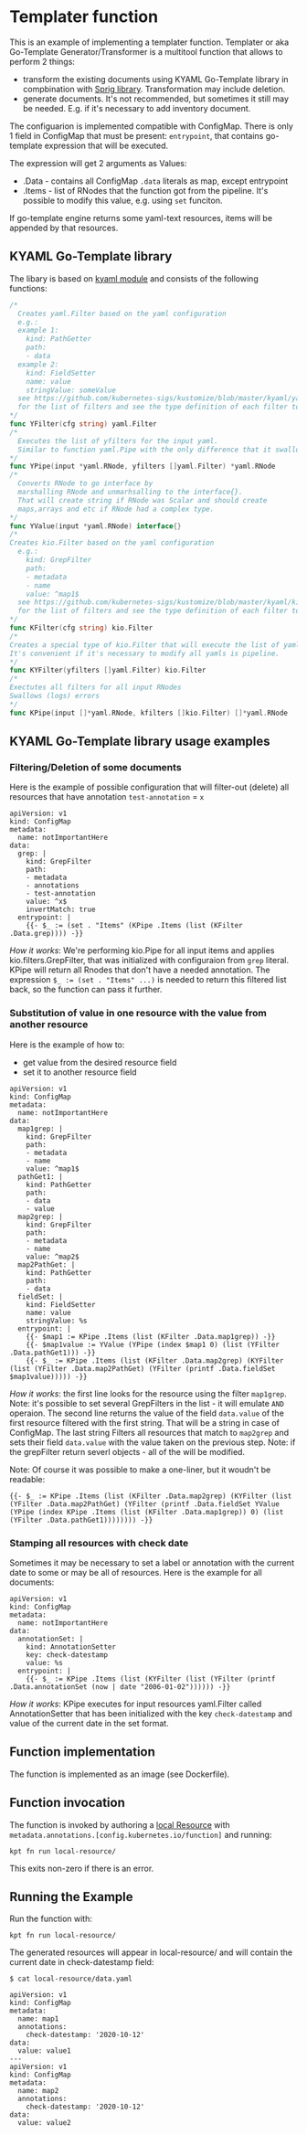 # Templater function

This is an example of implementing a templater function.
Templater or aka Go-Template Generator/Transformer is
a multitool function that allows to perform 2 things:
* transform the existing documents using KYAML Go-Template library in compbination with [Sprig library](http://masterminds.github.io/sprig/). Transformation may include deletion.
* generate documents. It's not recommended, but sometimes it still may be needed. E.g. if it's necessary to add inventory document.


The configuarion is implemented compatible with ConfigMap. There is only 1 field in ConfigMap that must be present: `entrypoint`, that contains go-template expression that will be executed.

The expression will get  2 arguments as Values:

* .Data - contains all ConfigMap `.data` literals as map, except entrypoint
* .Items - list of RNodes that the function got from the pipeline. It's possible to modify this value, e.g. using `set` funciton.

If go-template engine returns some yaml-text resources, items will be appended by that resources.

## KYAML Go-Template library

The libary is based on [kyaml module](https://github.com/kubernetes-sigs/kustomize/tree/master/kyaml) and consists of the following functions:

``` go
/* 
  Creates yaml.Filter based on the yaml configuration
  e.g.:
  example 1:
    kind: PathGetter
    path:
    - data
  example 2:
    kind: FieldSetter
    name: value
    stringValue: someValue
  see https://github.com/kubernetes-sigs/kustomize/blob/master/kyaml/yaml/filters.go#L14
  for the list of filters and see the type definition of each filter to get the names of fields.
*/
func YFilter(cfg string) yaml.Filter 
/*
  Executes the list of yfilters for the input yaml.
  Similar to function yaml.Pipe with the only difference that it swallows the error (but logs it)
*/
func YPipe(input *yaml.RNode, yfilters []yaml.Filter) *yaml.RNode
/*
  Converts RNode to go interface by
  marshalling RNode and unmarhsalling to the interface{}.
  That will create string if RNode was Scalar and should create 
  maps,arrays and etc if RNode had a complex type.
*/
func YValue(input *yaml.RNode) interface{} 
/*
Creates kio.Filter based on the yaml configuration
  e.g.:
    kind: GrepFilter
    path: 
    - metadata
    - name
    value: ^map1$
  see https://github.com/kubernetes-sigs/kustomize/blob/master/kyaml/kio/filters/filters.go#L18
  for the list of filters and see the type definition of each filter to get the names of fields.
*/
func KFilter(cfg string) kio.Filter
/* 
Creates a special type of kio.Filter that will execute the list of yaml.Filters.
It's convenient if it's necessary to modify all yamls is pipeline.
*/
func KYFilter(yfilters []yaml.Filter) kio.Filter
/*
Exectutes all filters for all input RNodes
Swallows (logs) errors
*/
func KPipe(input []*yaml.RNode, kfilters []kio.Filter) []*yaml.RNode
```
## KYAML Go-Template library usage examples
### Filtering/Deletion of some documents

Here is the example of possible configuration that will filter-out (delete) all resources that have annotation `test-annotation` = `x`

```
apiVersion: v1
kind: ConfigMap
metadata:
  name: notImportantHere
data:
  grep: |
    kind: GrepFilter
    path:
    - metadata
    - annotations
    - test-annotation
    value: ^x$
    invertMatch: true
  entrypoint: |
    {{- $_ := (set . "Items" (KPipe .Items (list (KFilter .Data.grep)))) -}}
```

*How it works*: We're performing kio.Pipe for all input items and applies kio.filters.GrepFilter, that was initialized with configuraion from `grep` literal.
KPipe will return all Rnodes that don't have a needed annotation. The expression `$_ := (set . "Items" ...)` is needed to return this filtered list back, so the function can pass it further.

### Substitution of value in one resource with the value from another resource

Here is the example of how to:
* get value from the desired resource field
* set it to another resource field

```
apiVersion: v1
kind: ConfigMap
metadata:
  name: notImportantHere
data:
  map1grep: |
    kind: GrepFilter
    path: 
    - metadata
    - name
    value: ^map1$
  pathGet1: |
    kind: PathGetter
    path:
    - data
    - value
  map2grep: |
    kind: GrepFilter
    path:
    - metadata
    - name
    value: ^map2$
  map2PathGet: |
    kind: PathGetter
    path:
    - data
  fieldSet: |
    kind: FieldSetter
    name: value
    stringValue: %s
  entrypoint: |
    {{- $map1 := KPipe .Items (list (KFilter .Data.map1grep)) -}}
    {{- $map1value := YValue (YPipe (index $map1 0) (list (YFilter .Data.pathGet1))) -}}
    {{- $_ := KPipe .Items (list (KFilter .Data.map2grep) (KYFilter (list (YFilter .Data.map2PathGet) (YFilter (printf .Data.fieldSet $map1value))))) -}}
```

*How it works*: the first line looks for the resource using the filter `map1grep`. Note: it's possible to set several GrepFilters in the list - it will emulate `AND` operaion.
The second line returns the value of the field `data.value` of the first resource filtered with the first string. That will be a string in case of ConfigMap.
The last string Filters all resources that match to `map2grep` and sets their field `data.value` with the value taken on the previous step. Note: if the grepFilter return severl objects - all of the will be modified.

Note: Of course it was possible to make a one-liner, but it woudn't be readable:

```
{{- $_ := KPipe .Items (list (KFilter .Data.map2grep) (KYFilter (list (YFilter .Data.map2PathGet) (YFilter (printf .Data.fieldSet YValue (YPipe (index KPipe .Items (list (KFilter .Data.map1grep)) 0) (list (YFilter .Data.pathGet1)))))))) -}}
```

### Stamping all resources with check date

Sometimes it may be necessary to set a label or annotation with the current date to some or may be all of resources. Here is the example for all documents:

```
apiVersion: v1
kind: ConfigMap
metadata:
  name: notImportantHere
data:
  annotationSet: |
    kind: AnnotationSetter
    key: check-datestamp
    value: %s
  entrypoint: |
    {{- $_ := KPipe .Items (list (KYFilter (list (YFilter (printf .Data.annotationSet (now | date "2006-01-02")))))) -}}
```

*How it works*: KPipe executes for input resources yaml.Filter called AnnotationSetter that has been initialized with the key `check-datestamp` and value of the current date in the set format.

## Function implementation

The function is implemented as an image (see Dockerfile).

## Function invocation

The function is invoked by authoring a [local Resource](local-resource)
with `metadata.annotations.[config.kubernetes.io/function]` and running:

    kpt fn run local-resource/

This exits non-zero if there is an error.

## Running the Example

Run the function with:

    kpt fn run local-resource/

The generated resources will appear in local-resource/ and will contain the current date in check-datestamp field:

```
$ cat local-resource/data.yaml

apiVersion: v1
kind: ConfigMap
metadata:
  name: map1
  annotations:
    check-datestamp: '2020-10-12'
data:
  value: value1
---
apiVersion: v1
kind: ConfigMap
metadata:
  name: map2
  annotations:
    check-datestamp: '2020-10-12'
data:
  value: value2
```
